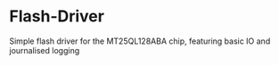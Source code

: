 # Flash-Driver
Simple flash driver for the MT25QL128ABA chip, featuring basic IO and journalised logging

